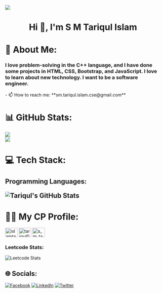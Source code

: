 ![](https://komarev.com/ghpvc/?username=smtariqulislam)

<h1 align="center">Hi 👋, I'm S M Tariqul Islam</h1>

# 💫 About Me:
<h3>I love problem-solving in the C++ language, and I have done some projects in HTML, CSS, Bootstrap, and JavaScript. I love to learn about new technology. I want to be a software engineer.</h3>
- 📫 How to reach me: **sm.tariqul.islam.cse@gmail.com**

# 📊 GitHub Stats:
![](https://github-readme-streak-stats.herokuapp.com/?user=smtariqulislam&theme=midnight-purple&hide_border=true)<br/>
![](https://github-readme-stats.vercel.app/api?username=smtariqulislam&theme=midnight-purple&hide_border=true&locale=en)<br/>

# 💻 Tech Stack:
<h2>

Programming Languages:


<img align="center" alt="Tariqul's GitHub Stats" src="https://github-readme-stats.vercel.app/api/top-langs/?username=smtariqulislam&show_icons=true&hide_border=false&title_color=midnight-purple&icon_color=FFE400&bg_color=09131B&text_color=ffffff&border_color=0c1a25" />
</h2>


# 👨‍💻 My CP Profile:
<p align="left">

<a href="https://codeforces.com/profile/islamtariqul" target="blank"><img align="center" src="https://raw.githubusercontent.com/rahuldkjain/github-profile-readme-generator/master/src/images/icons/Social/codeforces.svg" alt="islamtariqul" height="30" width="40" /></a>
 <a href="https://www.codechef.com/users/tariqul00" target="blank"><img align="center" src="https://cdn.jsdelivr.net/npm/simple-icons@3.1.0/icons/codechef.svg" alt="tariqul00" height="30" width="40" /></a>
<a href="https://www.hackerrank.com/islamtariqul" target="blank"><img align="center"
 src="https://raw.githubusercontent.com/rahuldkjain/github-profile-readme-generator/master/src/images/icons/Social/hackerrank.svg" alt="s_m_tariqul_isl1" height="30" width="40" /></a>
</p>



### Leetcode Stats:
![Leetcode Stats](https://leetcard.jacoblin.cool/islamtariqul)


## 🌐 Socials:
[![Facebook](https://img.shields.io/badge/Facebook-%231877F2.svg?logo=Facebook&logoColor=white)](https://facebook.com/smtariqulislam00/) [![LinkedIn](https://img.shields.io/badge/LinkedIn-%230077B5.svg?logo=linkedin&logoColor=white)](https://linkedin.com/in/sm-tariqulislam/) [![Twitter](https://img.shields.io/badge/Twitter-%231DA1F2.svg?logo=Twitter&logoColor=white)](https://twitter.com/smtariqul_islam) 









